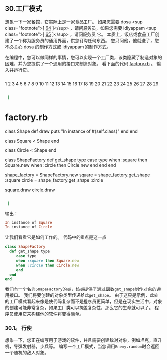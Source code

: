 ## 30.工厂模式

想象一下一家餐馆，它实际上是一家食品工厂。 如果您需要 dosa &lt;sup class="footnote"&gt;[ [64](#_footnotedef_64 "View footnote.") ]&lt;/sup&gt; ，请问服务员，如果您需要 idiyappam &lt;sup class="footnote"&gt;[ [65](#_footnotedef_65 "View footnote.") ]&lt;/sup&gt; ，请问服务员 它。 本质上，饭店或食品工厂创建了一个称为服务员的通用界面，供您订购任何东西。 您只问他，他就送了，您不必关心 dosa 的制作方式或 idiyappam 的制作方式。

在编程中，您可以做同样的事情，您可以实现一个工厂类，该类隐藏了制造对象的困难，并为您提供了一个通用的接口来制造对象。 看下面的代码 [factory.rb](code/design_patterns/factory.rb) 。 输入并运行它。

```rb
 ```
1
2
3
4
5
6
7
8
9
10
11
12
13
14
15
16
17
18
19
20
21
22
23
24
25
26
27
28
29

```rb

 |

```
# factory.rb

class Shape
  def draw
    puts "In instance of #{self.class}"
  end
end

class Square &lt; Shape
end

class Circle &lt; Shape
end

class ShapeFactory
  def get_shape type
     case type
     when :square then Square.new
     when :circle then Circle.new
     end
  end
end

shape_factory = ShapeFactory.new
square = shape_factory.get_shape :square
circle = shape_factory.get_shape :circle

square.draw
circle.draw
```rb

 | 
```

输出：

```rb
In instance of Square
In instance of Circle
```

让我们看看它是如何工作的。 代码中的重点是这一点

```rb
class ShapeFactory
  def get_shape type
     case type
     when :square then Square.new
     when :circle then Circle.new
     end
  end
end
```

我们有一个名为`ShapeFactory`的类，该类提供了通过函数`get_shape`制作对象的通用接口。 我们将要创建的对象类型传递给此`get_shape`。 由于这只是示例，此处的工厂模式看起来像是使代码复杂而不是程序员更简单，但是在现实生活中，对象的创建可能非常复杂，如果工厂类可以掩盖复杂性，那么它的生命就可以了。 程序员使用它来构建他的软件将变得简单。

### 30.1。 行使

想象一下，您正在编写用于游戏的软件，并且需要创建敌对对象，例如坦克，直升机，导弹发射器，步兵等。 编写一个工厂模式，当您调用`Enemy.random`时会返回一个随机的敌人对象。